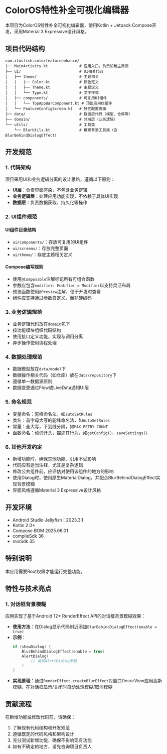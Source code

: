 # ColorOS特性补全可视化编辑器

本项目为ColorOS特性补全可视化编辑器，使用Kotlin + Jetpack Compose开发，采用Material 3 Expressive设计风格。

## 项目代码结构

```
com.itosfish.colorfeatureenhance/
├── MainActivity.kt              # 应用入口，负责加载主界面
├── ui/                          # UI相关代码
│   ├── theme/                   # 主题相关
│   │   ├── Color.kt             # 颜色定义
│   │   ├── Theme.kt             # 主题定义
│   │   └── Type.kt              # 文字样式
│   ├── components/              # 可复用UI组件
│   │   └── TopAppBarComponent.kt # 顶部应用栏组件
│   └── FeatureConfigScreen.kt   # 特性配置页面
├── data/                        # 数据层代码（模型、仓库等）
├── domain/                      # 领域层（业务逻辑）
└── utils/                       # 工具类
    └── BlurUtils.kt             # 模糊背景工具类（含BlurBehindDialogEffect）
```

## 开发规范

### 1. 代码架构

项目采用UI和业务逻辑分离的设计思路，遵循以下原则：

- **UI层**：负责界面渲染，不包含业务逻辑
- **业务逻辑层**：处理应用功能实现，不依赖于具体UI实现
- **数据层**：负责数据获取、持久化等操作

### 2. UI组件规范

#### UI组件目录结构
- `ui/components/`：存放可复用的UI组件
- `ui/screens/`：存放完整页面
- `ui/theme/`：存放主题相关定义

#### Compose编写规则
- 使用`@Composable`注解标记所有可组合函数
- 参数应包含`modifier: Modifier = Modifier`以支持灵活布局
- 预览函数使用`@Preview`注解，便于开发时查看
- 组件应支持通过参数自定义，而非硬编码

### 3. 业务逻辑规范

- 业务逻辑代码放在`domain`包下
- 按功能模块组织代码结构
- 使用接口定义功能，实现与调用分离
- 异步操作使用协程处理

### 4. 数据处理规范

- 数据模型放在`data/model`下
- 数据操作相关代码（如仓库）放在`data/repository`下
- 遵循单一数据源原则
- 数据变更通过Flow或LiveData通知UI层

### 5. 命名规范

- 变量命名：驼峰命名法，如`autoSetRules`
- 类名：首字母大写的驼峰命名法，如`AutoSetRules`
- 常量：全大写，下划线分隔，如`MAX_RETRY_COUNT`
- 函数命名：动词开头，描述其行为，如`getConfig()`、`saveSettings()`

### 6. 其他开发约定

- 新增功能时，确保其他功能、引用不受影响
- 代码应有适当注释，尤其是复杂逻辑
- 修改公共组件前，应评估对使用该组件的地方的影响
- 使用Dialog时，使用原生MaterialDialog，并配合BlurBehindDialogEffect实现背景模糊
- 界面风格遵循Material 3 Expressive设计风格

## 开发环境

- Android Studio Jellyfish | 2023.3.1
- Kotlin 2.0+
- Compose BOM 2025.06.01
- compileSdk 36
- minSdk 35

## 特别说明

本应用需要Root权限才能运行完整功能。

## 特性与技术亮点

### 1. 对话框背景模糊

应用实现了基于Android 12+ RenderEffect API的对话框背景模糊效果：

- **使用方法**：在Dialog显示代码附近添加`BlurBehindDialogEffect(enable = true)`
- **示例**：
  ```kotlin
  if (showDialog) {
      BlurBehindDialogEffect(enable = true)
      AlertDialog(
          // 常规AlertDialog参数
      )
  }
  ```
- **实现原理**：通过`RenderEffect.createBlurEffect`对窗口DecorView应用高斯模糊，在对话框显示/关闭时自动处理模糊/取消模糊

## 贡献流程

在新增功能或修改代码前，请确保：

1. 了解现有代码结构和开发规范
2. 遵循既定的代码风格和架构设计
3. 充分测试新增功能，确保不影响现有功能
4. 如有不确定的地方，请先咨询项目负责人 